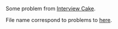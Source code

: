 Some problem from [Interview Cake](https://www.interviewcake.com/).

File name correspond to problems to [here](https://www.interviewcake.com/all-questions).
